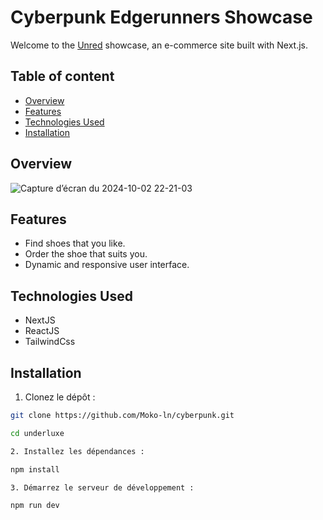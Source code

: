 #  Cyberpunk Edgerunners Showcase

Welcome to the [Unred](https://www.unred.fr/) showcase, an e-commerce site built with Next.js.

## Table of content

- [Overview](#overview)
- [Features](#features)
- [Technologies Used](#technologies-used)
- [Installation](#installation)

## Overview

![Capture d’écran du 2024-10-02 22-21-03](https://github.com/user-attachments/assets/f88c7c54-e14b-4d86-88a5-eadb0ef35688)

## Features

- Find shoes that you like.
- Order the shoe that suits you.
- Dynamic and responsive user interface.

## Technologies Used

- NextJS
- ReactJS
- TailwindCss

## Installation

1. Clonez le dépôt :

```bash
git clone https://github.com/Moko-ln/cyberpunk.git

cd underluxe

2. Installez les dépendances :

npm install

3. Démarrez le serveur de développement :

npm run dev

